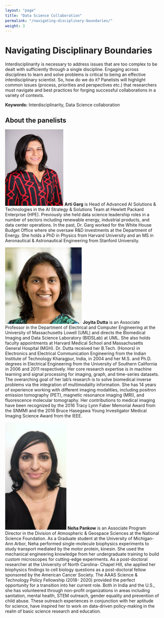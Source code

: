 ```yaml
---
layout: "page"
title: "Data Science Collaboration"
permalink: "/navigating-disciplinary-boundaries/"
weight: 3
---
```


# Navigating Disciplinary Boundaries  
Interdisciplinarity is necessary to address issues that are too complex to be dealt with sufficiently through a single discipline. Engaging across disciplines to learn and solve problems is critical to being an effective interdisciplinary scientist. So, how do we do it? Panelists will highlight common issues (process, priorities and perspectives etc.) that researchers must navigate and best practices for forging successful collaborations in a variety of contexts.


**Keywords:** Interdisciplinarity, Data Science collaboration


## About the panelists

<img src="../../images/headshots/Arti_Garg.jpg" width="190" height="250"> **Arti Garg** is Head of Advanced AI Solutions & Technologies in the AI Strategy & Solutions Team at Hewlett Packard Enterprise (HPE). Previously she held data science leadership roles in a number of sectors including renewable energy, industrial products, and data center operations. In the past, Dr. Garg worked for the White House Budget Office where she oversaw R&D investments at the Department of Energy. She holds a PhD in Physics from Harvard University and an MS in Aeronautical & Astronautical Engineering from Stanford University.  

<img src="../../images/headshots/Dutta_photo.jpg" width="250" height="250"> **Joyita Dutta** is an Associate Professor in the Department of Electrical and Computer Engineering at the University of Massachusetts Lowell (UML) and directs the Biomedical Imaging and Data Science Laboratory (BIDSLab) at UML. She also holds faculty appointments at Harvard Medical School and Massachusetts General Hospital (MGH). Dr. Dutta received her B.Tech. (Honors) in Electronics and Electrical Communication Engineering from the Indian Institute of Technology Kharagpur, India, in 2004 and her M.S. and Ph.D. degrees in Electrical Engineering from the University of Southern California in 2006 and 2011 respectively. Her core research expertise is in machine learning and signal processing for imaging, graph, and time-series datasets. The overarching goal of her lab’s research is to solve biomedical inverse problems via the integration of multimodality information. She has 14 years of experience working with different imaging modalities, including positron emission tomography (PET), magnetic resonance imaging (MRI), and fluorescence molecular tomography. Her contributions to medical imaging have been recognized by the 2016 Tracy Lynn Faber Memorial Award from the SNMMI and the 2016 Bruce Hasegawa Young Investigator Medical Imaging Science Award from the IEEE.

<img src="../../images/headshots/Neha_Pankow.png" width="200" height="350"> **Neha Pankow** is an Associate Program Director in the Division of Atmospheric & Geospace Sciences at the National Science Foundation. As a Graduate student at the University of Michigan- Ann Arbor, Neha performed single-molecule biophysics experiments to study transport mediated by the motor protein, kinesin. She used the mechanical engineering knowledge from her undergraduate training to build custom microscopes for cutting-edge experiments. As a post-doctoral researcher at the University of North Carolina- Chapel Hill, she applied her biophysics findings to cell biology questions as a post-doctoral fellow sponsored by the American Cancer Society. The AAAS Science & Technology Policy Fellowship (2018- 2020) provided the perfect opportunity for a transition into her current role. Both in India and the U.S., she has volunteered through non-profit organizations in areas including sanitation, mental health, STEM outreach, gender equality and prevention of child abuse. These outreach experiences in conjunction with her aptitude for science, have inspired her to work on data-driven policy-making in the realm of basic science research and education.






